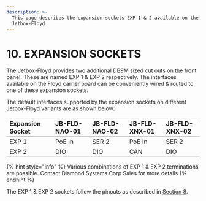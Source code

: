 ```yaml
---
description: >-
  This page describes the expansion sockets EXP 1 & 2 available on the
  Jetbox-Floyd
---
```


# 10. EXPANSION SOCKETS

The Jetbox-Floyd provides two additional DB9M sized cut outs on the front panel. These are named EXP 1 & EXP 2 respectively. The interfaces available on the Floyd carrier board can be conveniently wired & routed to one of these expansion sockets.

The default interfaces supported by the expansion sockets on different Jetbox-Floyd variants are as shown below:

| **Expansion Socket** | **JB-FLD-NAO-01** | **JB-FLD-NAO-02** | **JB-FLD-XNX-01** | **JB-FLD-XNX-02** |
| :--- | :--- | :--- | :--- | :--- |
| EXP 1 | PoE In | SER 2 | PoE In | SER 2 |
| EXP 2 | DIO | DIO | CAN | DIO |

{% hint style="info" %}
Various combinations of EXP 1 & EXP 2 terminations are possible. Contact Diamond Systems Corp Sales for more details
{% endhint %}

The EXP 1 & EXP 2 sockets follow the pinouts as described in [Section 8](8.-i-o-connectors.md).

